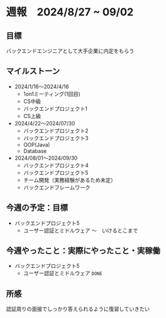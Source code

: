 # 週報　2024/8/27 ~ 09/02

## 目標
バックエンドエンジニアとして大手企業に内定をもらう

## マイルストーン
- 2024/1/16〜2024/4/16
    - 1on1ミーティング(1回目)
    - CS中級
    - バックエンドプロジェクト1
    - CS上級
- 2024/4/22〜2024/07/30
   - バックエンドプロジェクト2
   - バックエンドプロジェクト3
   - OOP(Java)
   - Database
- 2024/08/01〜2024/09/30
    - バックエンドプロジェクト4
    - バックエンドプロジェクト5
    - チーム開発（実務経験があるため未定）
    - バックエンドフレームワーク

## 今週の予定：目標
- バックエンドプロジェクト5
  - ユーザー認証とミドルウェア 〜　いけるとこまで
  
## 今週やったこと：実際にやったこと・実稼働
- バックエンドプロジェクト5
  - ユーザー認証とミドルウェア `DONE`
  
## 所感
認証周りの面接でしっかり答えられるように復習していきたい
